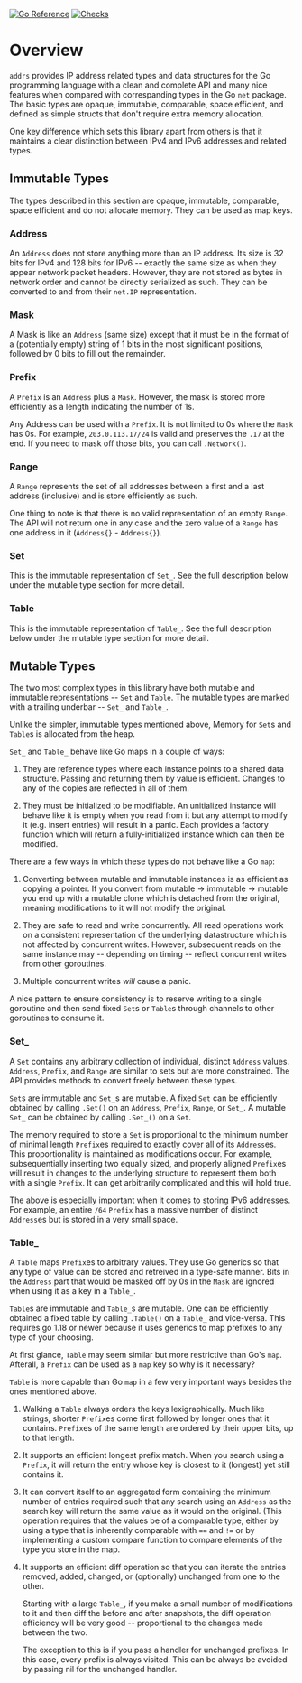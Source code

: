 [![Go Reference](https://pkg.go.dev/badge/gopkg.in/addrs.v1.svg)](https://pkg.go.dev/gopkg.in/addrs.v1)
[![Checks](https://github.com/go-addrs/addrs/actions/workflows/go.yml/badge.svg)](https://github.com/go-addrs/addrs/actions)

# Overview

`addrs` provides IP address related types and data structures for the Go
programming language with a clean and complete API and many nice features when
compared with correspanding types in the Go `net` package. The basic types are
opaque, immutable, comparable, space efficient, and defined as simple structs
that don't require extra memory allocation.

One key difference which sets this library apart from others is that it
maintains a clear distinction between IPv4 and IPv6 addresses and related types.

## Immutable Types

The types described in this section are opaque, immutable, comparable, space
efficient and do not allocate memory. They can be used as map keys.

### Address

An `Address` does not store anything more than an IP address. Its size is 32
bits for IPv4 and 128 bits for IPv6 -- exactly the same size as when they appear
network packet headers. However, they are not stored as bytes in network order
and cannot be directly serialized as such. They can be converted to and from
their `net.IP` representation.

### Mask

A Mask is like an `Address` (same size) except that it must be in the format of
a (potentially empty) string of 1 bits in the most significant positions,
followed by 0 bits to fill out the remainder.

### Prefix

A `Prefix` is an `Address` plus a `Mask`. However, the mask is stored more
efficiently as a length indicating the number of 1s.

Any Address can be used with a `Prefix`. It is not limited to 0s where the
`Mask` has 0s. For example, `203.0.113.17/24` is valid and preserves the `.17`
at the end. If you need to mask off those bits, you can call `.Network()`.

### Range

A `Range` represents the set of all addresses between a first and a last address
(inclusive) and is store efficiently as such.

One thing to note is that there is no valid representation of an empty `Range`.
The API will not return one in any case and the zero value of a `Range` has one
address in it (`Address{}` - `Address{}`).

### Set

This is the immutable representation of `Set_`. See the full description below
under the mutable type section for more detail.

### Table

This is the immutable representation of `Table_`. See the full description below
under the mutable type section for more detail.

## Mutable Types

The two most complex types in this library have both mutable and immutable
representations -- `Set` and `Table`. The mutable types are marked with a
trailing underbar -- `Set_` and `Table_`.

Unlike the simpler, immutable types mentioned above, Memory for `Set`s and
`Table`s is allocated from the heap.

`Set_` and `Table_` behave like Go maps in a couple of ways:

1. They are reference types where each instance points to a shared data
   structure. Passing and returning them by value is efficient. Changes to any
   of the copies are reflected in all of them.

2. They must be initialized to be modifiable. An unitialized instance will
   behave like it is empty when you read from it but any attempt to modify it
   (e.g. insert entries) will result in a panic. Each provides a factory
   function which will return a fully-initialized instance which can then be
   modified.

There are a few ways in which these types do not behave like a Go `map`:

1. Converting between mutable and immutable instances is as efficient as copying
   a pointer. If you convert from mutable -> immutable -> mutable you end up
   with a mutable clone which is detached from the original, meaning
   modifications to it will not modify the original.

2. They are safe to read and write concurrently. All read operations work on a
   consistent representation of the underlying datastructure which is not
   affected by concurrent writes. However, subsequent reads on the same instance
   may -- depending on timing -- reflect concurrent writes from other
   goroutines.

3. Multiple concurrent writes *will* cause a panic.

A nice pattern to ensure consistency is to reserve writing to a single goroutine
and then send fixed `Set`s or `Table`s through channels to other goroutines to
consume it.

### Set_

A `Set` contains any arbitrary collection of individual, distinct `Address`
values. `Address`, `Prefix`, and `Range` are similar to sets but are more
constrained. The API provides methods to convert freely between these types.

`Set`s are immutable and `Set_`s are mutable. A fixed `Set` can be efficiently
obtained by calling `.Set()` on an `Address`, `Prefix`, `Range`, or `Set_`. A
mutable `Set_` can be obtained by calling `.Set_()` on a `Set`.

The memory required to store a `Set` is proportional to the minimum number of
minimal length `Prefix`es required to exactly cover all of its `Address`es. This
proportionality is maintained as modifications occur. For example,
subsequentially inserting two equally sized, and properly aligned `Prefix`es
will result in changes to the underlying structure to represent them both with a
single `Prefix`. It can get arbitrarily complicated and this will hold true.

The above is especially important when it comes to storing IPv6 addresses. For
example, an entire `/64` `Prefix` has a massive number of distinct `Address`es
but is stored in a very small space.

### Table_

A `Table` maps `Prefix`es to arbitrary values. They use Go generics so that any
type of value can be stored and retreived in a type-safe manner. Bits in the
`Address` part that would be masked off by 0s in the `Mask` are ignored when
using it as a key in a `Table_`.

`Table`s are immutable and `Table_`s are mutable. One can be efficiently
obtained a fixed table by calling `.Table()` on a `Table_` and vice-versa. This
requires go 1.18 or newer because it uses generics to map prefixes to any type
of your choosing.

At first glance, `Table` may seem similar but more restrictive than Go's `map`.
Afterall, a `Prefix` can be used as a `map` key so why is it necessary?

`Table` is more capable than Go `map` in a few very important ways besides the
ones mentioned above.

1. Walking a `Table` always orders the keys lexigraphically. Much like strings,
   shorter `Prefix`es come first followed by longer ones that it contains.
   `Prefix`es of the same length are ordered by their upper bits, up to that
   length.

2. It supports an efficient longest prefix match. When you search using a
   `Prefix`, it will return the entry whose key is closest to it (longest) yet
   still contains it.

3. It can convert itself to an aggregated form containing the minimum number of
   entries required such that any search using an `Address` as the search key
   will return the same value as it would on the original. (This operation
   requires that the values be of a comparable type, either by using a type that
   is inherently comparable with `==` and `!=` or by implementing a custom
   compare function to compare elements of the type you store in the map.

4. It supports an efficient diff operation so that you can iterate the entries
   removed, added, changed, or (optionally) unchanged from one to the other.

   Starting with a large `Table_`, if you make a small number of modifications to
   it and then diff the before and after snapshots, the diff operation
   efficiency will be very good -- proportional to the changes made between the
   two.

   The exception to this is if you pass a handler for unchanged prefixes. In
   this case, every prefix is always visited. This can be always be avoided by
   passing nil for the unchanged handler.
